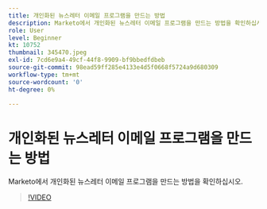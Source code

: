 ```yaml
---
title: 개인화된 뉴스레터 이메일 프로그램을 만드는 방법
description: Marketo에서 개인화된 뉴스레터 이메일 프로그램을 만드는 방법을 확인하십시오.
role: User
level: Beginner
kt: 10752
thumbnail: 345470.jpeg
exl-id: 7cd6e9a4-49cf-44f8-9909-bf9bbedfdbeb
source-git-commit: 98ead59ff285e4133e4d5f0668f5724a9d680309
workflow-type: tm+mt
source-wordcount: '0'
ht-degree: 0%

---
```


# 개인화된 뉴스레터 이메일 프로그램을 만드는 방법

Marketo에서 개인화된 뉴스레터 이메일 프로그램을 만드는 방법을 확인하십시오.

>[!VIDEO](https://video.tv.adobe.com/v/345470/?quality=12&learn=on)
